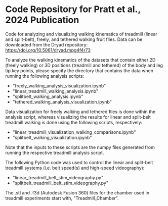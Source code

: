 # Code Repository for Pratt et al., 2024 Publication
Code for analyzing and visualizing walking kinematics of treadmill (linear and split-belt), freely, and tethered walking fruit flies.
Data can be downloaded from the Dryad repository: https://doi.org/10.5061/dryad.mpg4f4r73

To analyze the walking kinematics of the datasets that contain either 2D (freely walking) or 3D positions (treadmill and tethered) of the body and leg tip key points, please specify the directory that contains the data when running the following analysis scripts:
- "freely_walking_analysis_visualization.ipynb"
- "linear_treadmill_walking_analysis.ipynb"
- "splitbelt_walking_analysis.ipynb"
- "tethered_walking_analysis_visualization.ipynb"

Data visualization for freely walking and tethered flies is done within the analysis script, whereas visualizing the results for linear and split-belt treadmill walking is done using the following scripts, respectively:
- "linear_treadmill_visualization_walking_comparisons.ipynb"
- "splitbelt_walking_visualization.ipynb"

Note that the inputs to these scripts are the numpy files generated from running the respective treadmill analysis script.

The following Python code was used to control the linear and split-belt treadmill systems (i.e. belt speed(s) and high-speed videography):
- "linear_treadmill_belt_stim_videography.py"
- "splitbelt_treadmill_belt_stim_videography.py"

The .stl and .f3d (Autodesk Fusion 360) files for the chamber used in treadmill experiments start with, "Treadmill_Chamber".
